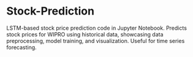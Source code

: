 # Stock-Prediction
LSTM-based stock price prediction code in Jupyter Notebook. Predicts stock prices for WIPRO using historical data, showcasing data preprocessing, model training, and visualization. Useful for time series forecasting.
